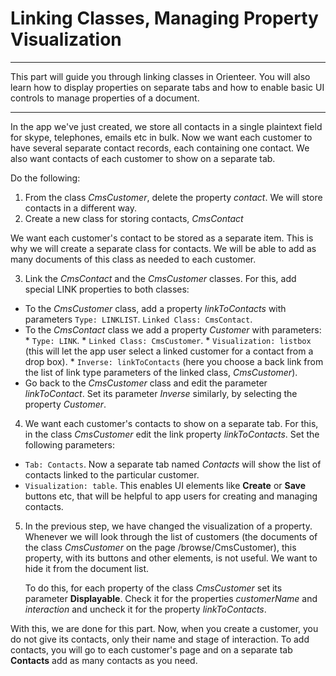 # Linking Classes, Managing Property Visualization

---
This part will guide you through linking classes in Orienteer. You will also learn how to display properties on separate tabs and how to enable basic UI controls to manage properties of a document.

---

In the app we've just created, we store all contacts in a single plaintext field for skype, telephones, emails etc in bulk. Now we want each customer to have several separate contact records, each containing one contact. We also  want contacts of each customer to show on a separate tab.

Do the following:
1. From the class *CmsCustomer*, delete the property *contact*. We will store contacts in a different way. 
2. Create a new class for storing contacts, *CmsContact*

  We want each customer's contact to be stored as a separate item. This is why we will create a separate class for contacts. We will be able to add as many documents of this class as needed to each customer.
  
3. Link the *CmsContact* and the *CmsCustomer* classes. For this, add special LINK properties to both classes:
  *  To the *CmsCustomer* class, add a property *linkToContacts* with parameters `Type: LINKLIST`. `Linked Class: CmsContact`.
  *  To the *CmsContact* class we add a property *Customer* with parameters:
    *  `Type: LINK`.
    *   `Linked Class: CmsCustomer`.
    *   `Visualization: listbox` (this will let the app user select a linked customer for a contact from a drop box).
    *  `Inverse: linkToContacts` (here you choose a back link from the list of link type parameters of the linked class, *CmsCustomer*).
  *  Go back to the *CmsCustomer* class and edit the parameter *linkToContact*. Set its parameter *Inverse* similarly, by selecting the property *Customer*.

4. We want each customer's contacts to show on a separate tab. For this, in the class *CmsCustomer* edit the link property *linkToContacts*. Set the following parameters:
  * `Tab: Contacts`. Now a separate tab named *Contacts* will show the list of contacts linked to the particular customer.
  * `Visualization: table`. This enables UI elements like **Create** or **Save** buttons etc, that will be helpful to app users for creating and managing contacts.

5. In the previous step, we have changed the visualization of a property. Whenever we will look through the list of customers (the documents of the class *CmsCustomer* on the page /browse/CmsCustomer), this property, with its buttons and other elements, is not useful. We want to hide it from the document list.
   
   To do this, for each property of the class *CmsCustomer* set its parameter **Displayable**. Check it for the properties *customerName* and *interaction* and uncheck it for the property *linkToContacts*.

With this, we are done for this part. Now, when you create a customer, you do not give its contacts, only their name and stage of interaction. To add contacts, you will go to each customer's page and on a separate tab **Contacts** add as many contacts as you need.